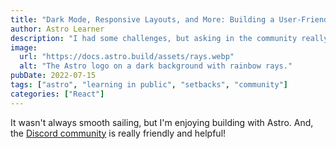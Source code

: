 ```yaml
---
title: "Dark Mode, Responsive Layouts, and More: Building a User-Friendly UI"
author: Astro Learner
description: "I had some challenges, but asking in the community really helped!"
image:
  url: "https://docs.astro.build/assets/rays.webp"
  alt: "The Astro logo on a dark background with rainbow rays."
pubDate: 2022-07-15
tags: ["astro", "learning in public", "setbacks", "community"]
categories: ["React"]
---
```


It wasn't always smooth sailing, but I'm enjoying building with Astro. And, the [Discord community](https://astro.build/chat) is really friendly and helpful!
